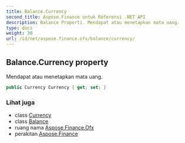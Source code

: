 ```yaml
---
title: Balance.Currency
second_title: Aspose.Finance untuk Referensi .NET API
description: Balance Properti. Mendapat atau menetapkan mata uang.
type: docs
weight: 30
url: /id/net/aspose.finance.ofx/balance/currency/
---
```

## Balance.Currency property

Mendapat atau menetapkan mata uang.

```csharp
public Currency Currency { get; set; }
```

### Lihat juga

* class [Currency](../../currency/)
* class [Balance](../)
* ruang nama [Aspose.Finance.Ofx](../../balance/)
* perakitan [Aspose.Finance](../../../)


